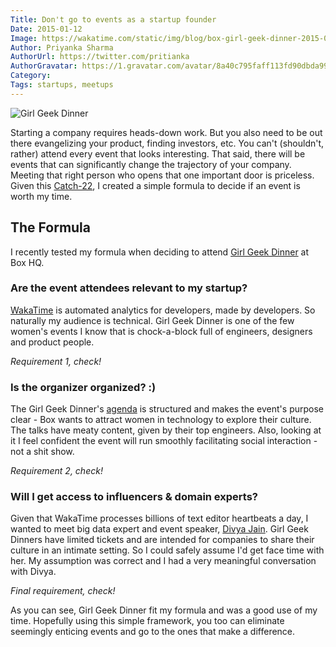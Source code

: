 ```yaml
---
Title: Don't go to events as a startup founder
Date: 2015-01-12
Image: https://wakatime.com/static/img/blog/box-girl-geek-dinner-2015-01-08.png
Author: Priyanka Sharma
AuthorUrl: https://twitter.com/pritianka
AuthorGravatar: https://1.gravatar.com/avatar/8a40c795faff113fd90dbda994d43156
Category:
Tags: startups, meetups
---
```


![Girl Geek Dinner](https://wakatime.com/static/img/blog/box-girl-geek-dinner-2015-01-08.png "Box Girl Geek Dinner")

Starting a company requires heads-down work.  But you also need to be out there evangelizing your product, finding investors, etc.  You can't (shouldn't, rather) attend every event that looks interesting. That said, there will be events that can significantly change the trajectory of your company.  Meeting that right person who opens that one important door is priceless.  Given this [Catch-22](http://en.wikipedia.org/wiki/Catch-22_%28logic%29), I created a simple formula to decide if an event is worth my time.

## The Formula

I recently tested my formula when deciding to attend [Girl Geek Dinner](http://bayareagirlgeekdinners.com/box-girl-geek-dinner-2015/) at Box HQ.

### Are the event attendees relevant to my startup?

[WakaTime](https://wakatime.com) is automated analytics for developers, made by developers.  So naturally my audience is technical. Girl Geek Dinner is one of the few women's events I know that is chock-a-block full of engineers, designers and product people.

*Requirement 1, check!*

### Is the organizer organized? :)

The Girl Geek Dinner's [agenda](http://bayareagirlgeekdinners.com/box-girl-geek-dinner-2015/) is structured and makes the event's purpose clear - Box wants to attract women in technology to explore their culture.  The talks have meaty content, given by their top engineers.  Also, looking at it I feel confident the event will run smoothly facilitating social interaction - not a shit show.

*Requirement 2, check!*

### Will I get access to influencers & domain experts?

Given that WakaTime processes billions of text editor heartbeats a day, I wanted to meet big data expert and event speaker, [Divya Jain](http://linkedin.com/in/divyajain1).  Girl Geek Dinners have limited tickets and are intended for companies to share their culture in an intimate setting.  So I could safely assume I'd get face time with her.  My assumption was correct and I had a very meaningful conversation with Divya.

*Final requirement, check!*

As you can see, Girl Geek Dinner fit my formula and was a good use of my time.  Hopefully using this simple framework, you too can eliminate seemingly enticing events and go to the ones that make a difference.
